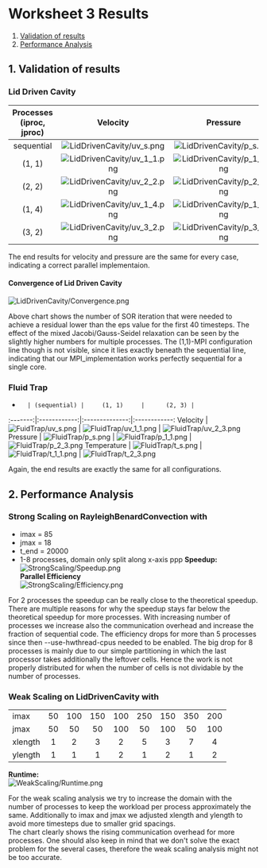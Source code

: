 # Worksheet 3 Results

1. [Validation of results](#1-validation-of-results)  
2. [Performance Analysis](#2-performance-analysis)  

## 1. Validation of results

### Lid Driven Cavity

Processes (iproc, jproc) | Velocity       |  Pressure
:-----------------------:|:--------------:|:------------:
sequential| ![LidDrivenCavity/uv_s.png](./LidDrivenCavity/uv_s.png) | ![LidDrivenCavity/p_s.png](./LidDrivenCavity/p_s.png)
(1, 1) | ![LidDrivenCavity/uv_1_1.png](./LidDrivenCavity/uv_1_1.png) | ![LidDrivenCavity/p_1_1.png](./LidDrivenCavity/p_1_1.png)
(2, 2) | ![LidDrivenCavity/uv_2_2.png](./LidDrivenCavity/uv_2_2.png) | ![LidDrivenCavity/p_2_2.png](./LidDrivenCavity/p_2_2.png)
(1, 4) | ![LidDrivenCavity/uv_1_4.png](./LidDrivenCavity/uv_1_4.png) | ![LidDrivenCavity/p_1_4.png](./LidDrivenCavity/p_1_4.png)
(3, 2) | ![LidDrivenCavity/uv_3_2.png](./LidDrivenCavity/uv_3_2.png) | ![LidDrivenCavity/p_3_2.png](./LidDrivenCavity/p_3_2.png)

The end results for velocity and pressure are the same for every case, indicating a correct parallel implementaion.

#### Convergence of Lid Driven Cavity

![LidDrivenCavity/Convergence.png](./LidDrivenCavity/Convergence.png)

Above chart shows the number of SOR iteration that were needed to achieve a residual lower than the eps value for the first 40 timesteps. The effect of the mixed Jacobi/Gauss-Seidel relaxation can be seen by the slightly higher numbers for multiple processes. The (1,1)-MPI configuration line though is not visible, since it lies exactly beneath the sequential line, indicating that our MPI_implementation works perfectly sequential for a single core.

### Fluid Trap

 -       | (sequential) |     (1, 1)     |      (2, 3) |
:-------:|:------------:|:--------------:|:------------:
Velocity | ![FuidTrap/uv_s.png](./FluidTrap/uv_s.png) | ![FluidTrap/uv_1_1.png](./FluidTrap/uv_1_1.png) | ![FluidTrap/uv_2_3.png](./FluidTrap/uv_2_3.png)
Pressure | ![FluidTrap/p_s.png](./FluidTrap/p_s.png) | ![FluidTrap/p_1_1.png](./FluidTrap/p_1_1.png) | ![FluidTrap/p_2_3.png](./FluidTrap/p_2_3.png)
Temperature | ![FluidTrap/t_s.png](./FluidTrap/t_s.png) | ![FluidTrap/t_1_1.png](./FluidTrap/t_1_1.png) | ![FluidTrap/t_2_3.png](./FluidTrap/t_2_3.png)

Again, the end results are exactly the same for all configurations.

## 2. Performance Analysis  

### Strong Scaling on RayleighBenardConvection with

* imax = 85  
* jmax = 18  
* t_end = 20000
* 1-8 processes, domain only split along x-axis
ppp
**Speedup:**  
![StrongScaling/Speedup.png](./StrongScaling/Speedup.png)  
**Parallel Efficiency**  
![StrongScaling/Efficiency.png](./StrongScaling/Efficiency.png)  

For 2 processes the speedup can be really close to the theoretical speedup. There are multiple reasons for why the speedup stays far below the theoretical speedup for more processes. With increasing number of processes we increase also the communication overhead and increase the fraction of sequential code. The efficiency drops for more than 5 processes since then --use-hwthread-cpus needed to be enabled. The big drop for 8 processes is mainly due to our  simple partitioning in which the last processor takes additionally the leftover cells. Hence the work is not properly distributed for when the number of cells is not dividable by the number of processes.

### Weak Scaling on LidDrivenCavity with

|         |       |       |       |       |       |       |       |       |
| :------ | :---: | :---: | :---: | :---: | :---: | :---: | :---: | :---: |
| imax    |  50   |  100  |  150  |  100  |  250  |  150  |  350  |  200  |
| jmax    |  50   |  50   |  50   |  100  |  50   |  100  |  50   |  100  |
| xlength |   1   |   2   |   3   |   2   |   5   |   3   |   7   |   4   |
| ylength |   1   |   1   |   1   |   2   |   1   |   2   |   1   |   2   |


**Runtime:**  
![WeakScaling/Runtime.png](./WeakScaling/Runtime.png)  

For the weak scaling analysis we try to increase the domain with the number of processes to keep the workload per process approximately the same. Additionally to imax and jmax we adjusted xlength and ylength to avoid more timesteps due to smaller grid spacings.  
The chart clearly shows the rising communication overhead for more processes. One should also keep in mind that we don't solve the exact problem for the several cases, therefore the weak scaling analysis might not be too accurate.
